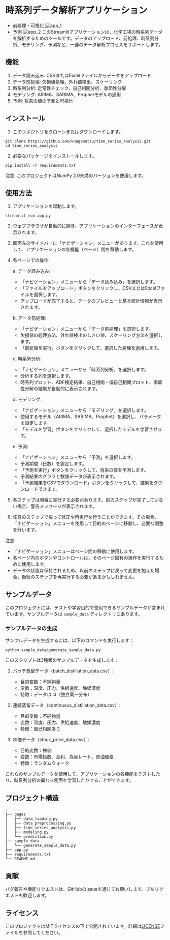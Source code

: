 # 時系列データ解析アプリケーション
- 前処理・可視化
![app_1](./time_series_analysis_1.gif)
- 予測
![app_2](./time_series_analysis_2.gif)
このStreamlitアプリケーションは、化学工場の時系列データを解析するためのツールです。データのアップロード、前処理、時系列分析、モデリング、予測など、一連のデータ解析プロセスをサポートします。

## 機能

1. データ読み込み: CSVまたはExcelファイルからデータをアップロード
2. データ前処理: 欠損値処理、外れ値検出、スケーリング
3. 時系列分析: 定常性チェック、自己相関分析、季節性分解
4. モデリング: ARIMA、SARIMA、Prophetモデルの適用
5. 予測: 将来の値の予測と可視化

## インストール

1. このリポジトリをクローンまたはダウンロードします。

```
git clone https://github.com/knagamatsu/time_series_analysis.git
cd time_series_analysis
```

2. 必要なパッケージをインストールします。

```
pip install -r requirements.txt
```

注意: このプロジェクトはNumPy 2.0未満のバージョンを使用します。

## 使用方法

1. アプリケーションを起動します。

```
streamlit run app.py
```

2. ウェブブラウザが自動的に開き、アプリケーションのインターフェースが表示されます。

3. 画面左のサイドバーに「ナビゲーション」メニューがあります。これを使用して、アプリケーションの各機能（ページ）間を移動します。

4. 各ページでの操作:

   a. データ読み込み:
      - 「ナビゲーション」メニューから「データ読み込み」を選択します。
      - 「ファイルをアップロード」ボタンをクリックし、CSVまたはExcelファイルを選択します。
      - アップロードが完了すると、データのプレビューと基本統計情報が表示されます。

   b. データ前処理:
      - 「ナビゲーション」メニューから「データ前処理」を選択します。
      - 欠損値の処理方法、外れ値検出のしきい値、スケーリング方法を選択します。
      - 「前処理を実行」ボタンをクリックして、選択した処理を適用します。

   c. 時系列分析:
      - 「ナビゲーション」メニューから「時系列分析」を選択します。
      - 分析する列を選択します。
      - 時系列プロット、ADF検定結果、自己相関・偏自己相関プロット、季節性分解の結果が自動的に表示されます。

   d. モデリング:
      - 「ナビゲーション」メニューから「モデリング」を選択します。
      - 使用するモデル（ARIMA、SARIMA、Prophet）を選択し、パラメータを設定します。
      - 「モデルを学習」ボタンをクリックして、選択したモデルを学習させます。

   e. 予測:
      - 「ナビゲーション」メニューから「予測」を選択します。
      - 予測期間（日数）を設定します。
      - 「予測を実行」ボタンをクリックして、将来の値を予測します。
      - 予測結果のグラフと数値データが表示されます。
      - 「予測結果をCSVでダウンロード」ボタンをクリックして、結果をダウンロードできます。

5. 各ステップは順番に実行する必要があります。前のステップが完了していない場合、警告メッセージが表示されます。

6. 任意のステップで戻って修正や再実行を行うことができます。その場合、「ナビゲーション」メニューを使用して目的のページに移動し、必要な調整を行います。

注意: 
- 「ナビゲーション」メニューはページ間の移動に使用します。
- 各ページ内のボタンやコントロールは、そのページ固有の操作を実行するために使用します。
- データの状態は保持されるため、以前のステップに戻って変更を加えた場合、後続のステップを再実行する必要があるかもしれません。

## サンプルデータ

このプロジェクトには、テストや学習目的で使用できるサンプルデータが含まれています。サンプルデータは `sample_data` ディレクトリにあります。

### サンプルデータの生成

サンプルデータを生成するには、以下のコマンドを実行します：

```
python sample_data/generate_sample_data.py
```

このスクリプトは3種類のサンプルデータを生成します：

1. バッチ蒸留データ（batch_distillation_data.csv）:
   - 目的変数：不純物量
   - 変数：温度、圧力、供給速度、触媒濃度
   - 特徴：データはiid（独立同一分布）

2. 連続蒸留データ（continuous_distillation_data.csv）:
   - 目的変数：不純物量
   - 変数：温度、圧力、供給速度、触媒濃度
   - 特徴：自己相関あり

3. 株価データ（stock_price_data.csv）:
   - 目的変数：株価
   - 変数：市場指数、金利、為替レート、原油価格
   - 特徴：ランダムウォーク

これらのサンプルデータを使用して、アプリケーションの各機能をテストしたり、時系列分析の異なる側面を学習したりすることができます。

## プロジェクト構造

```
.
├── pages
│   ├── data_loading.py
│   ├── data_preprocessing.py
│   ├── time_series_analysis.py
│   ├── modeling.py
│   └── prediction.py
├── sample_data
│   └── generate_sample_data.py
├── app.py
├── requirements.txt
└── README.md
```

## 貢献

バグ報告や機能リクエストは、GitHubのIssueを通じてお願いします。プルリクエストも歓迎します。

## ライセンス

このプロジェクトはMITライセンスの下で公開されています。詳細は[LICENSE](LICENSE)ファイルを参照してください。
